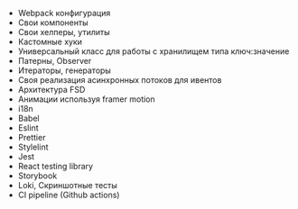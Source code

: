 - Webpack конфигурация
- Свои компоненты
- Свои хелперы, утилиты
- Кастомные хуки
- Универсальный класс для работы с хранилищем типа ключ:значение
- Патерны, Observer
- Итераторы, генераторы
- Своя реализация асинхронных потоков для ивентов
- Архитектура FSD
- Анимации используя framer motion
- i18n
- Babel
- Eslint
- Prettier
- Stylelint
- Jest
- React testing library
- Storybook
- Loki, Скриншотные тесты
- CI pipeline (Github actions)
